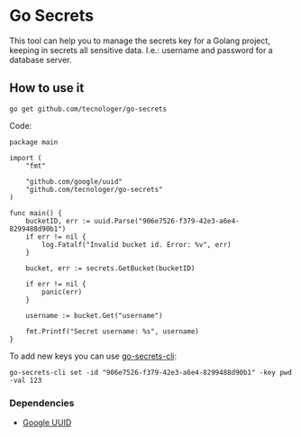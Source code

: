 # Go Secrets

This tool can help you to manage the secrets key for a Golang project, keeping in secrets all sensitive data. I.e.: username and password for a database server.

## How to use it

`go get github.com/tecnologer/go-secrets`

Code:

```golang
package main

import (
    "fmt"

    "github.com/google/uuid"
	"github.com/tecnologer/go-secrets"
)

func main() {
    bucketID, err := uuid.Parse("906e7526-f379-42e3-a6e4-8299488d90b1")
	if err != nil {
		log.Fatalf("Invalid bucket id. Error: %v", err)
    }

	bucket, err := secrets.GetBucket(bucketID)

	if err != nil {
		panic(err)
    }

    username := bucket.Get("username")

	fmt.Printf("Secret username: %s", username)
}
```

To add new keys you can use [go-secrets-cli][2]:

`go-secrets-cli set -id "906e7526-f379-42e3-a6e4-8299488d90b1" -key pwd -val 123`

### Dependencies

- [Google UUID][1]

[1]: https://pkg.go.dev/github.com/google/uuid
[2]: https://github.com/Tecnologer/go-secrets-cli
